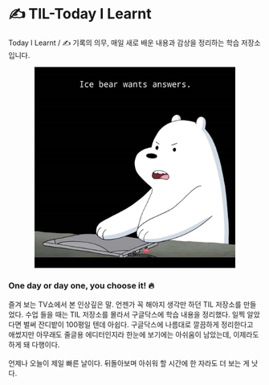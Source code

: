# :writing_hand: TIL-Today I Learnt
Today I Learnt / :writing_hand: 기록의 의무, 매일 새로 배운 내용과 감상을 정리하는 학습 저장소입니다.  


<p align="center"><img src="/imgs/answer.jpg" width="400px"></p>   

### One day or day one, you choose it! 🔥
즐겨 보는 TV쇼에서 본 인상깊은 말. 언젠가 꼭 해야지 생각만 하던 TIL 저장소를 만들었다. 수업 들을 때는 TIL 저장소를 몰라서 구글닥스에 학습 내용을 정리했다. 일찍 알았다면 벌써 잔디밭이 100평일 텐데 아쉽다. 구글닥스에 나름대로 깔끔하게 정리한다고 애썼지만 아무래도 줄글용 에디터인지라 한눈에 보기에는 아쉬움이 남았는데, 이제라도 하게 돼 다행이다. 
<br/><br/>
언제나 오늘이 제일 빠른 날이다. 뒤돌아보며 아쉬워 할 시간에 한 자라도 더 보는 게 낫다.
